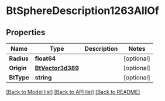 # BtSphereDescription1263AllOf

## Properties

Name | Type | Description | Notes
------------ | ------------- | ------------- | -------------
**Radius** | **float64** |  | [optional] 
**Origin** | [**BtVector3d389**](BTVector3d-389.md) |  | [optional] 
**BtType** | **string** |  | [optional] 

[[Back to Model list]](../README.md#documentation-for-models) [[Back to API list]](../README.md#documentation-for-api-endpoints) [[Back to README]](../README.md)


